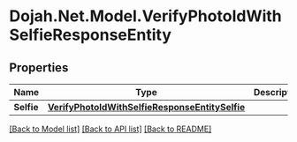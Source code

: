 # Dojah.Net.Model.VerifyPhotoIdWithSelfieResponseEntity

## Properties

Name | Type | Description | Notes
------------ | ------------- | ------------- | -------------
**Selfie** | [**VerifyPhotoIdWithSelfieResponseEntitySelfie**](VerifyPhotoIdWithSelfieResponseEntitySelfie.md) |  | [optional] 

[[Back to Model list]](../README.md#documentation-for-models) [[Back to API list]](../README.md#documentation-for-api-endpoints) [[Back to README]](../README.md)

